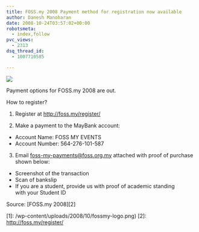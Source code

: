```yaml
---
title: FOSS.my 2008 Payment method for registration now available
author: Danesh Manoharan
date: 2008-10-24T03:57:02+00:00
robotsmeta:
  - index,follow
pvc_views:
  - 2313
dsq_thread_id:
  - 1007710585

---
```

![](/wp-content/uploads/2008/10/fossmy-logo.png)

Payment options for FOSS.my 2008 are out.

How to register?

1. Register at <a href="http://foss.my/register/" target="_blank">http://foss.my/register/</a>

2. Make a payment to the MayBank account:

* Account Name: FOSS MY EVENTS  
* Account Number: 564-276-101-587

3. Email <foss-my-payments@foss.org.my> attached with proof of purchase shown below:

* Screenshot of the transaction  
* Scan of bankslip  
* If you are a student, provide us with proof of academic standing  
with your Student ID

Source: [FOSS.my 2008][2]

 [1]: /wp-content/uploads/2008/10/fossmy-logo.png)
 [2]: http://foss.my/register/